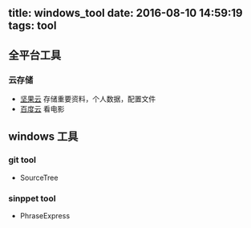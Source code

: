 title: windows_tool
date: 2016-08-10 14:59:19
tags: tool
---

## 全平台工具
### 云存储
- [坚果云](https://www.jianguoyun.com/) 存储重要资料，个人数据，配置文件
- [百度云](https://yun.baidu.com) 看电影

## windows 工具
### git tool
- SourceTree

### sinppet tool 
- PhraseExpress


